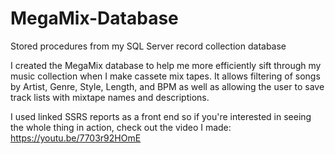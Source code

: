 # MegaMix-Database
Stored procedures from my SQL Server record collection database 

I created the MegaMix database to help me more efficiently sift through my music collection when I make cassete mix tapes. It allows filtering of songs by Artist, Genre, Style, Length, and BPM as well as allowing the user to save track lists with mixtape names and descriptions.

I used linked SSRS reports as a front end so if you're interested in seeing the whole thing in action, check out the video I made: https://youtu.be/7703r92HOmE

